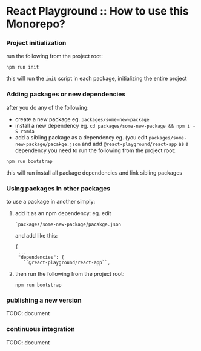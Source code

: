React Playground :: How to use this Monorepo?
===

### Project initialization

run the following from the project root:
```
npm run init
```
this will run the ``init`` script in each package, initializing the entire project

### Adding packages or new dependencies

after you do any of the following:
 - create a new package eg. ``packages/some-new-package``
 - install a new dependency eg. ``cd packages/some-new-package && npm i -S ramda``
 - add a sibling package as a dependency eg. (you edit ``packages/some-new-package/pacakge.json`` and add ``@react-playground/react-app`` as a dependency 
you need to run the following from the project root:
```
npm run bootstrap
```
this will run install all package dependencies and link sibling packages

### Using packages in other packages

to use a package in another simply:
 1. add it as an npm dependency:
    eg.
    edit
    ```
    `packages/some-new-package/pacakge.json
    ```
    and add like this:
    ```
    {
     ...
     "dependencies": {
       ``@react-playground/react-app``,
    ```
 2. then run the following from the project root:
    ```
    npm run bootstrap
    ```

### publishing a new version

TODO: document

### continuous integration

TODO: document
